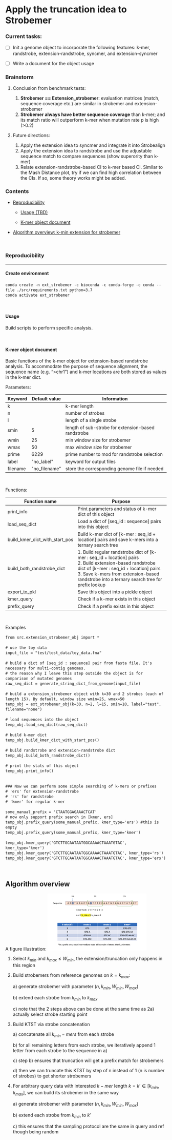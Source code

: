 # Apply the truncation idea to Strobemer

### Current tasks:

- [ ] Init a genome object to incorporate the following features: k-mer, randstrobe, extension-randstrobe, syncmer, and extension-syncmer
- [ ] Write a document for the object usage



### Brainstorm

1. Conclusion from benchmark tests:
   1. **Strobemer == Extension_strobemer**: evaluation matrices (match, sequence coverage etc.) are similar in strobemer and extension-strobemer
   2. **Strobemer always have better sequence coverage** than k-mer; and its match ratio will outperform k-mer when mutation rate p is high (>0.2)

2. Future directions:
   1. Apply the extension idea to syncmer and integrate it into Strobealign
   2. Apply the extension idea to randstrobe and use the adjustable sequence match to compare sequences (show superority than k-mer)
   3. Relate extension-randstrobe-based CI to k-mer based CI. Similar to the Mash Distance plot, try if we can find high correlation between the CIs. If so, some theory works might be added. 



### Contents

- [Reproducibility](#repro)

  - [Usage (TBD)](#usage)

  - [K-mer object document](#obj)

- [Algorithm overview: k-min extension for strobemer](#alg)

  

</br>



### Reproducibility <a name="repro"></a>

---

#### Create environment

```
conda create -n ext_strobemer -c bioconda -c conda-forge -c conda --file ./src/requirements.txt python=3.7
conda activate ext_strobemer
```

</br>

#### Usage <a name="usage"></a>

Build scripts to perform specific analysis.

</br>

#### K-mer object document <a name="obj"></a>

Basic functions of the k-mer object for extension-based randstrobe analysis. To accommodate the purpose of sequence alignment, the sequence name (e.g. “>chr1”) and k-mer locations are both stored as values in the k-mer dict. 

Parameters:

| Keyword  | Default value | Information                                         |
| -------- | ------------- | --------------------------------------------------- |
| k        |               | k-mer length                                        |
| n        |               | number of strobes                                   |
| l        |               | length of a single strobe                           |
| smin     | 5             | length of sub-strobe for extension-based randstrobe |
| wmin     | 25            | min window size for strobemer                       |
| wmax     | 50            | max window size for strobemer                       |
| prime    | 6229          | prime number to mod for randstrobe selection        |
| label    | "no_label"    | keyword for output files                            |
| filename | "no_filename" | store the corresponding genome file if needed       |

</br>

Functions:

| Function name                  | Purpose                                                      |
| ------------------------------ | ------------------------------------------------------------ |
| print_info                     | Print parameters and status of k-mer dict of this object     |
| load_seq_dict                  | Load a dict of [seq_id : sequence] pairs into this object    |
| build_kmer_dict_with_start_pos | Build k-mer dict of [k-mer : seq_id + location] pairs and save k-mers into a ternary search tree |
| build_both_randstrobe_dict     | 1. Build regular randstrobe dict of [k-mer : seq_id + location] pairs <br />2. Build extension-based randstrobe dict of [k-mer : seq_id + location] pairs<br />3. Save k-mers from extension-based randstrobe into a ternary search tree for prefix lookup |
| export_to_pkl                  | Save this object into a pickle object                        |
| kmer_query                     | Check if a k-mer exists in this object                       |
| prefix_query                   | Check if a prefix exists in this object                      |

</br>

Examples

```
from src.extension_strobemer_obj import *

# use the toy data
input_file = "test/test_data/toy_data.fna"

# build a dict of [seq_id : sequence] pair from fasta file. It's necessary for multi-contig genomes.
# the reason why I leave this step outside the object is for comparison of mutated genomes
raw_seq_dict = generate_string_dict_from_genome(input_file)

# build a extension_strobemer object with k=30 and 2 strobes (each of length 15). By default, window size wmin=25, wmax=50
temp_obj = ext_strobemer_obj(k=30, n=2, l=15, smin=10, label="test", filename="none")

# load sequences into the object
temp_obj.load_seq_dict(raw_seq_dict)

# build k-mer dict
temp_obj.build_kmer_dict_with_start_pos()

# build randstrobe and extension-randstrobe dict
temp_obj.build_both_randstrobe_dict()

# print the stats of this object
temp_obj.print_info()


### Now we can perform some simple searching of k-mers or prefixes
# 'ers' for extension-randstrobe
# 'rs' for randstrobe
# 'kmer' for regular k-mer

some_manual_prefix = 'CTAATGGAGAAACTCAT'
# now only support prefix search in [kmer, ers]
temp_obj.prefix_query(some_manual_prefix, kmer_type='ers') #this is empty
temp_obj.prefix_query(some_manual_prefix, kmer_type='kmer')

temp_obj.kmer_query('GTCTTGCAATAATGGCAAAACTAAATGTAC', kmer_type='kmer')
temp_obj.kmer_query('GTCTTGCAATAATGGCAAAACTAAATGTAC', kmer_type='rs')
temp_obj.kmer_query('GTCTTGCAATAATGGCAAAACTAAATGTAC', kmer_type='ers')
```







</br>

## Algorithm overview <a name="alg"></a>
A figure illustration:
<img src="https://github.com/KoslickiLab/Strobemer_extension/blob/main/figure/extension_example.png" alt="darkmatter_plan" style="zoom:33%;" />

1. Select $k_{min} \text{ and } k_{max} \leq W_{min}$, the extension/truncation only happens in this region

2. Build strobemers from reference genomes on $k=k_{max}$:

   a) generate strobemer with parameter $(n, k_{min}, W_{min}, W_{max})$

   b) extend each strobe from $k_{min}$ to $k_{max}$

   c) note that the 2 steps above can be done at the same time as 2a) actually select strobe starting point

3. Build KTST via strobe concatenation

   a) concatenate all $k_{min}-mers$ from each strobe

   b) for all remaining letters from each strobe, we iteratively append 1 letter from each strobe to the sequence in a)

   c) step b) ensures that truncation will get a prefix match for strobemers

   d) then we can truncate this KTST by step of n instead of 1 (n is number of strobes) to get shorter strobemers

4. For arbitrary query data with interested $k-mer$ length $k=k' \in [k_{min}, k_{max}]$, we can build its strobemer in the same way

   a) generate strobemer with parameter $(n, k_{min}, W_{min}, W_{max})$

   b) extend each strobe from $k_{min}$ to $k'$

   c) this ensures that the sampling protocol are the same in query and ref though being random
   

</br>

